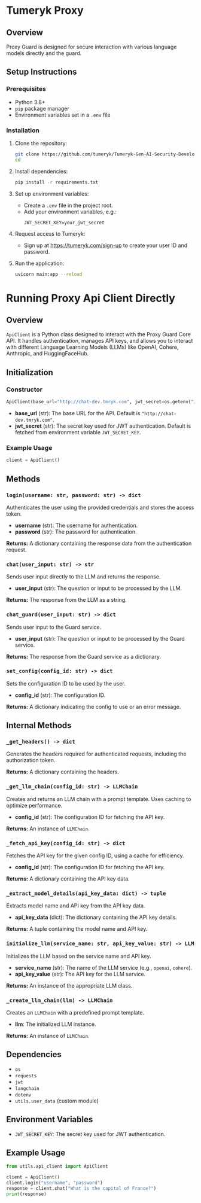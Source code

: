 
# Tumeryk Proxy

## Overview
Proxy Guard is designed for secure interaction with various language models directly and the guard.

## Setup Instructions

### Prerequisites
- Python 3.8+
- `pip` package manager
- Environment variables set in a `.env` file

### Installation
1. Clone the repository:
   ```bash
   git clone https://github.com/tumeryk/Tumeryk-Gen-AI-Security-Developer-SDK.git
   cd
   ```

2. Install dependencies:
   ```bash
   pip install -r requirements.txt
   ```

3. Set up environment variables:
   - Create a `.env` file in the project root.
   - Add your environment variables, e.g.:
     ```
     JWT_SECRET_KEY=your_jwt_secret
     ```

4. Request access to Tumeryk:
   - Sign up at https://tumeryk.com/sign-up to create your user ID and password.

6. Run the application:
   ```bash
   uvicorn main:app --reload
   ```

   
# Running Proxy Api Client Directly

## Overview

`ApiClient` is a Python class designed to interact with the Proxy Guard Core API. It handles authentication, manages API keys, and allows you to interact with different Language Learning Models (LLMs) like OpenAI, Cohere, Anthropic, and HuggingFaceHub.

## Initialization

### Constructor

```python
ApiClient(base_url="http://chat-dev.tmryk.com", jwt_secret=os.getenv("JWT_SECRET_KEY"))
```

- **base_url** (str): The base URL for the API. Default is `"http://chat-dev.tmryk.com"`.
- **jwt_secret** (str): The secret key used for JWT authentication. Default is fetched from environment variable `JWT_SECRET_KEY`.

### Example Usage

```python
client = ApiClient()
```

## Methods

### `login(username: str, password: str) -> dict`

Authenticates the user using the provided credentials and stores the access token.

- **username** (str): The username for authentication.
- **password** (str): The password for authentication.

**Returns:** A dictionary containing the response data from the authentication request.

### `chat(user_input: str) -> str`

Sends user input directly to the LLM and returns the response.

- **user_input** (str): The question or input to be processed by the LLM.

**Returns:** The response from the LLM as a string.

### `chat_guard(user_input: str) -> dict`

Sends user input to the Guard service.

- **user_input** (str): The question or input to be processed by the Guard service.

**Returns:** The response from the Guard service as a dictionary.

### `set_config(config_id: str) -> dict`

Sets the configuration ID to be used by the user.

- **config_id** (str): The configuration ID.

**Returns:** A dictionary indicating the config to use or an error message.

## Internal Methods

### `_get_headers() -> dict`

Generates the headers required for authenticated requests, including the authorization token.

**Returns:** A dictionary containing the headers.

### `_get_llm_chain(config_id: str) -> LLMChain`

Creates and returns an LLM chain with a prompt template. Uses caching to optimize performance.

- **config_id** (str): The configuration ID for fetching the API key.

**Returns:** An instance of `LLMChain`.

### `_fetch_api_key(config_id: str) -> dict`

Fetches the API key for the given config ID, using a cache for efficiency.

- **config_id** (str): The configuration ID for fetching the API key.

**Returns:** A dictionary containing the API key data.

### `_extract_model_details(api_key_data: dict) -> tuple`

Extracts model name and API key from the API key data.

- **api_key_data** (dict): The dictionary containing the API key details.

**Returns:** A tuple containing the model name and API key.

### `initialize_llm(service_name: str, api_key_value: str) -> LLM`

Initializes the LLM based on the service name and API key.

- **service_name** (str): The name of the LLM service (e.g., `openai`, `cohere`).
- **api_key_value** (str): The API key for the LLM service.

**Returns:** An instance of the appropriate LLM class.

### `_create_llm_chain(llm) -> LLMChain`

Creates an `LLMChain` with a predefined prompt template.

- **llm**: The initialized LLM instance.

**Returns:** An instance of `LLMChain`.

## Dependencies

- `os`
- `requests`
- `jwt`
- `langchain`
- `dotenv`
- `utils.user_data` (custom module)

## Environment Variables

- `JWT_SECRET_KEY`: The secret key used for JWT authentication.

## Example Usage

```python
from utils.api_client import ApiClient

client = ApiClient()
client.login("username", "password")
response = client.chat("What is the capital of France?")
print(response)
```



